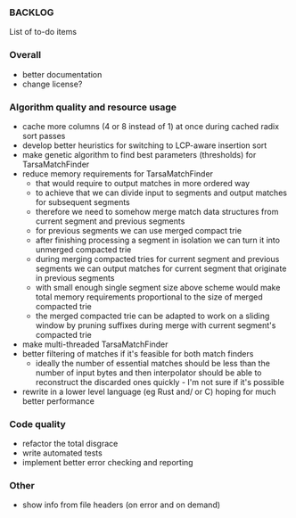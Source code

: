 ### BACKLOG

List of to-do items

### Overall
- better documentation
- change license?

### Algorithm quality and resource usage
- cache more columns (4 or 8 instead of 1) at once during cached radix sort
  passes
- develop better heuristics for switching to LCP-aware insertion sort
- make genetic algorithm to find best parameters (thresholds) for
  TarsaMatchFinder
- reduce memory requirements for TarsaMatchFinder
  - that would require to output matches in more ordered way
  - to achieve that we can divide input to segments and output matches for
    subsequent segments
  - therefore we need to somehow merge match data structures from current
    segment and previous segments
  - for previous segments we can use merged compact trie
  - after finishing processing a segment in isolation we can turn it into
    unmerged compacted trie
  - during merging compacted tries for current segment and previous segments we
    can output matches for current segment that originate in previous segments
  - with small enough single segment size above scheme would make total memory
    requirements proportional to the size of merged compacted trie
  - the merged compacted trie can be adapted to work on a sliding window by 
    pruning suffixes during merge with current segment's compacted trie
- make multi-threaded TarsaMatchFinder
- better filtering of matches if it's feasible for both match finders
  - ideally the number of essential matches should be less than the number of 
    input bytes and then interpolator should be able to reconstruct the
    discarded ones quickly - I'm not sure if it's possible
- rewrite in a lower level language (eg Rust and/ or C) hoping for much better
  performance

### Code quality
- refactor the total disgrace
- write automated tests
- implement better error checking and reporting

### Other
- show info from file headers (on error and on demand)
